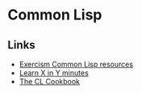# Common Lisp

## Links

- [Exercism Common Lisp resources](https://exercism.io/tracks/common-lisp/resources)
- [Learn X in Y minutes](https://learnxinyminutes.com/docs/common-lisp/)
- [The CL Cookbook](https://lispcookbook.github.io/cl-cookbook/)

